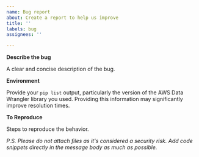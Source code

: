 ```yaml
---
name: Bug report
about: Create a report to help us improve
title: ''
labels: bug
assignees: ''

---
```


**Describe the bug**

A clear and concise description of the bug.

**Environment**

Provide your `pip list` output, particularly the version of the AWS Data Wrangler library you used. Providing this information may significantly improve resolution times.

**To Reproduce**

Steps to reproduce the behavior.

*P.S. Please do not attach files as it's considered a security risk. Add code snippets directly in the message body as much as possible.*
